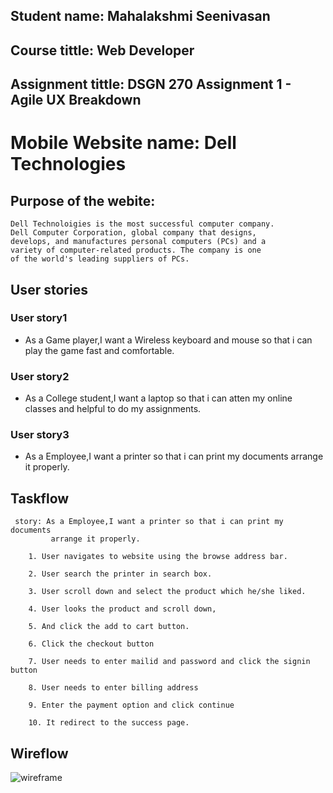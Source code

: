## Student name: Mahalakshmi Seenivasan
## Course tittle: Web Developer
## Assignment tittle: DSGN 270 Assignment 1 - Agile UX Breakdown

# Mobile Website name: Dell Technologies

## Purpose of the webite:
    
    Dell Technoloigies is the most successful computer company.
    Dell Computer Corporation, global company that designs, 
    develops, and manufactures personal computers (PCs) and a
    variety of computer-related products. The company is one
    of the world's leading suppliers of PCs.

## User stories

### User story1

   *  As a Game player,I want a Wireless keyboard and mouse so
      that i can play the game fast and comfortable.
### User story2

   *  As a College student,I want a laptop so that i can atten
      my online classes and helpful to do my assignments.
### User story3

   *  As a Employee,I want a printer so that i can print my documents
      arrange it properly.

## Taskflow
      
     story: As a Employee,I want a printer so that i can print my documents
             arrange it properly.

        1. User navigates to website using the browse address bar.

        2. User search the printer in search box.

        3. User scroll down and select the product which he/she liked.

        4. User looks the product and scroll down,

        5. And click the add to cart button. 

        6. Click the checkout button

        7. User needs to enter mailid and password and click the signin button

        8. User needs to enter billing address

        9. Enter the payment option and click continue

        10. It redirect to the success page.

## Wireflow
![wireframe](https://github.com/Mahalakshmi-24/dsgn270-a1/blob/main/image/wireframe.png)